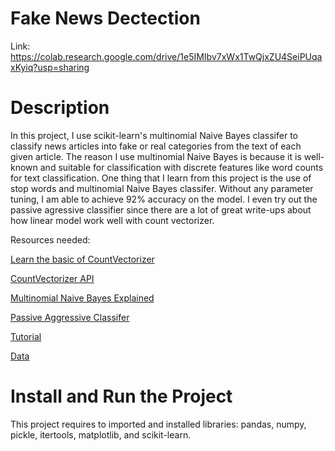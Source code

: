 # Fake News Dectection
Link: https://colab.research.google.com/drive/1e5IMIbv7xWx1TwQjxZU4SeiPUqaxKyiq?usp=sharing

# Description
In this project, I use scikit-learn's multinomial Naive Bayes classifer to classify news articles into fake or real categories from the text of each given article. The reason I use multinomial Naive Bayes is because it is well-known and suitable for classification with discrete features like word counts for text classification. One thing that I learn from this project is the use of stop words and multinomial Naive Bayes classifer. Without any parameter tuning, I am able to achieve 92% accuracy on the model. I even try out the passive agressive classifier since there are a lot of great write-ups about how linear model work well with count vectorizer.

Resources needed:

[Learn the basic of CountVectorizer](https://towardsdatascience.com/basics-of-countvectorizer-e26677900f9c)

[CountVectorizer API](https://scikit-learn.org/stable/modules/generated/sklearn.feature_extraction.text.CountVectorizer.html)

[Multinomial Naive Bayes Explained](https://www.upgrad.com/blog/multinomial-naive-bayes-explained/)

[Passive Aggressive Classifer](https://thecleverprogrammer.com/2021/02/10/passive-aggressive-classifier-in-machine-learning/)

[Tutorial](https://www.datacamp.com/community/tutorials/scikit-learn-fake-news)

[Data](https://www.kaggle.com/competitions/fake-news/data)

# Install and Run the Project
This project requires to imported and installed libraries: pandas, numpy, pickle, itertools, matplotlib, and scikit-learn.
